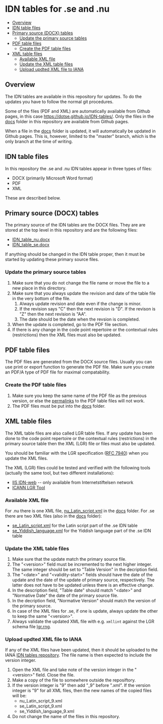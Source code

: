 # IDN tables for .se and .nu

* [Overview](#overview)
* [IDN table files](#idn-table-files)
* [Primary source (DOCX) tables](#primary-source-docx-tables)
  * [Update the primary source tables](#update-the-primary-source-tables)
* [PDF table files](#pdf-table-files)
  * [Create the PDF table files](#create-the-pdf-table-files)
* [XML table files](#xml-table-files)
  * [Available XML file](#available-xml-file)
  * [Update the XML table files](#update-the-xml-table-files)
  * [Upload updted XML file to IANA](#upload-updted-xml-file-to-iana)

## Overview

The IDN tables are available in this repository for updates. To
do the updates you have to follow the normal git procedures. 

Some of the files (PDF and XML) are automatically available from 
Github pages, in this case https://dotse.github.io/IDN-tables/. 
Only the files in the [docs] folder in this repository are 
available from Github pages.

When a file in the [docs] folder is updated, it will
automatically be updated in Github pages. This is, however, limited
to the "master" branch, which is the only branch at the time of
writing.

## IDN table files

In this repository the .se and .nu IDN tables appear in three
types of files:

* DOCX (primarily Microsoft Word format)
* PDF
* XML

These are described below.

## Primary source (DOCX) tables

The primary source of the IDN tables are the DOCX files. They are
are stored at the top level in this repository and are the following
files:

* [IDN_table_nu.docx]
* [IDN_table_se.docx]

If anything should be changed in the IDN table proper, then it must
be started by updating these primary source files.

### Update the primary source tables

1. Make sure that you do not change the file name or move the file
   to a new place in this directory.
2. Make sure that you always update the revision and date of the
   table file in the very bottom of the file.
   1. Always update revision and date even if the change is minor.
   2. If the revision says "C" then the next revision is "D". If the
      revison is "Z" then the next revision is "AA".
   3. The date should be the date when the revsion is completed.
3. When the update is completed, go to the PDF file section.
4. If there is any change in the code point repertoire or the
   contextual rules (restrictions) then the XML files must also be
   updated.

## PDF table files

The PDF files are generated from the DOCX source files. Usually
you can use print or export function to generate the PDF file.
Make sure you create an PDF/A type of PDF file for maximal
compatability.

### Create the PDF table files

1. Make sure you keep the same name of the PDF file as the previous
   version, or else the [permalinks][permalink] to the PDF table
   files will not work.
2. The PDF files must be put into the [docs] folder.

## XML table files

The XML table files are also called LGR table files. If any
update has been done to the code point repertoire or the
contextual rules (restrictions) in the primary source table
then the XML (LGR) file or files must also be updated.

You should be familiar with the LGR specification ([RFC 7940])
when you update the XML files.

The XML (LGR) files could be tested and verified with the
following tools (actually the same tool, but two different
installations):

* [IIS IDN-web] -- only available from Internetstiftelsen network
* [ICANN LGR Tool]

### Available XML file

For .nu there is one XML file, [nu_Latin_script.xml] in the [docs] 
folder. For .se there are two XML files (also in the [docs] folder):

* [se_Latin_script.xml] for the Latin script part of the .se IDN 
  table
* [se_Yiddish_language.xml] for the Yiddish language part of the
  .se IDN table

### Update the XML table files

1. Make sure that the update match the primary source file.
2. The "\<version\>" field must be incremented to the next higher 
   integer. The same integer should be set to "Table Version" 
   in the decription field.
3. The "\<date\>" and "\<validity-start\>" fields should have the
   date of the update and the date of the update of primary 
   source, respectively. The latter does not have to be updated
   unless there is an effective change.
3. In the description field, "Table date" should match "\<date\>"
   and "Normative Date" the date of the primary source file.
4. In the decription field, "Normative Version" should match
   the version of the primary source.
5. In case of the XML files for .se, if one is update, always
   update the other to keep the same "\<version\>".
6. Always validate the updated XML file with e.g. `xmllint`
   against the LGR schema file [lgr.rng].
   
### Upload updted XML file to IANA

If any of the XML files have been updated, then it should be
uploaded to the IANA 
[IDN tables repository][IANA IDN tables repository]. The file
name is then expected to include the version integer.

1. Open the XML file and take note of the version integer in the
   "\<version\>" field. Close the file.
2. Make a copy of the file to somewhere outside the reposiftory. 
3. If the version integer is "9" then add "_9" before ".xml". If 
   the version integer is "9" for all XML files, then the new 
   names of the copied files will be:
   * nu_Latin_script_9.xml
   * se_Latin_script_9.xml
   * se_Yiddish_language_9.xml
4. Do not change the name of the files in this repository.


[IANA IDN tables repository]: https://www.iana.org/domains/idn-tables
[ICANN LGR Tool]:             https://lgrtool.icann.org/
[IDN_table_nu.docx]:          IDN_table_nu.docx
[IDN_table_se.docx]:          IDN_table_se.docx
[IIS IDN-web]:                http://idnweb.prod.pdt.iis.se/
[RFC 7940]:                   https://tools.ietf.org/html/rfc7940
[docs]:                       docs
[lgr.rng]:                    schema/lgr.rng
[nu_Latin_script.xml]:        docs/nu_Latin_script.xml
[permalink]:                  https://en.wikipedia.org/wiki/Permalink
[se_Latin_script.xml]:        docs/se_Latin_script.xml
[se_Yiddish_language.xml]:    docs/se_Yiddish_language.xml
